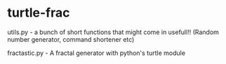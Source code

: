 turtle-frac
===========

utils.py - a bunch of short functions that might come in usefull!! (Random number generator, command shortener etc)
          
fractastic.py - A fractal generator with python's turtle module
